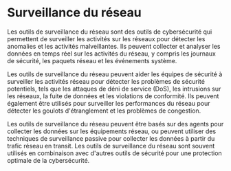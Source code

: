 # Surveillance du réseau

Les outils de surveillance du réseau sont des outils de cybersécurité qui permettent de surveiller les activités sur les réseaux pour détecter les anomalies et les activités malveillantes. Ils peuvent collecter et analyser les données en temps réel sur les activités du réseau, y compris les journaux de sécurité, les paquets réseau et les événements système.

Les outils de surveillance du réseau peuvent aider les équipes de sécurité à surveiller les activités réseau pour détecter les problèmes de sécurité potentiels, tels que les attaques de déni de service (DoS), les intrusions sur les réseaux, la fuite de données et les violations de conformité. Ils peuvent également être utilisés pour surveiller les performances du réseau pour détecter les goulots d'étranglement et les problèmes de congestion.

Les outils de surveillance du réseau peuvent être basés sur des agents pour collecter les données sur les équipements réseau, ou peuvent utiliser des techniques de surveillance passive pour collecter les données à partir du trafic réseau en transit. Les outils de surveillance du réseau sont souvent utilisés en combinaison avec d'autres outils de sécurité pour une protection optimale de la cybersécurité.
